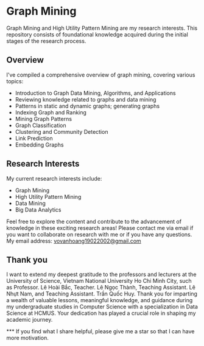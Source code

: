 # Graph Mining

Graph Mining and High Utility Pattern Mining are my research interests. This repository consists of foundational knowledge acquired during the initial stages of the research process.

## Overview

I've compiled a comprehensive overview of graph mining, covering various topics:

- Introduction to Graph Data Mining, Algorithms, and Applications
- Reviewing knowledge related to graphs and data mining
- Patterns in static and dynamic graphs; generating graphs
- Indexing Graph and Ranking
- Mining Graph Patterns
- Graph Classification
- Clustering and Community Detection
- Link Prediction
- Embedding Graphs

## Research Interests

My current research interests include:

- Graph Mining
- High Utility Pattern Mining
- Data Mining
- Big Data Analytics

Feel free to explore the content and contribute to the advancement of knowledge in these exciting research areas!
Please contact me via email if you want to collaborate on research with me or if you have any questions.
My email address: vovanhoang19022002@gmail.com

## Thank you

I want to extend my deepest gratitude to the professors and lecturers at the University of Science, Vietnam National University Ho Chi Minh City, such as Professor. Lê Hoài Bắc, Teacher. Lê Ngọc Thành, Teaching Assistant. Lê Nhựt Nam, and Teaching Assistant. Trần Quốc Huy. Thank you for imparting a wealth of valuable lessons, meaningful knowledge, and guidance during my undergraduate studies in Computer Science with a specialization in Data Science at HCMUS. Your dedication has played a crucial role in shaping my academic journey.

*** If you find what I share helpful, please give me a star so that I can have more motivation.

